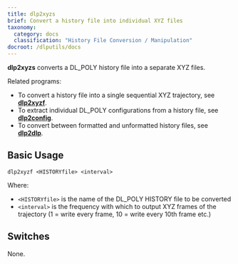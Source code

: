```yaml
---
title: dlp2xyzs
brief: Convert a history file into individual XYZ files
taxonomy:
  category: docs
  classification: "History File Conversion / Manipulation"
docroot: /dlputils/docs
---
```


**dlp2xyzs** converts a DL_POLY history file into a separate XYZ files.

Related programs:
+ To convert a history file into a single sequential XYZ trajectory, see [**dlp2xyzf**](/dlputils/docs/utilities/dlp2xyzf).
+ To extract individual DL_POLY configurations from a history file, see [**dlp2config**](/dlputils/docs/utilities/dlp2config).
+ To convert between formatted and unformatted history files, see [**dlp2dlp**](/dlputils/docs/utilities/dlp2dlp).

## Basic Usage

```
dlp2xyzf <HISTORYfile> <interval>
```

Where:
+ `<HISTORYfile>` is the name of the DL_POLY HISTORY file to be converted
+ `<interval>` is the frequency with which to output XYZ frames of the trajectory (1 = write every frame, 10 = write every 10th frame etc.)

## Switches

None.

